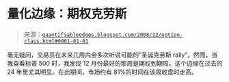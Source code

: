 <!--yml

分类：未分类

日期：2024-05-18 13:32:02

-->

# 量化边缘：期权克劳斯

> 来源：[`quantifiableedges.blogspot.com/2008/12/option-claus.html#0001-01-01`](http://quantifiableedges.blogspot.com/2008/12/option-claus.html#0001-01-01)

毫无疑问，交易员在未来几周内会多次听说可能的“圣诞克劳斯 rally”。然而，当我查看标普 500 时，我发现 12 月份最好的那周是期权到期周。这个边缘在过去的 24 年里尤其明显。在此期间，市场约有 81%的时间在该周收盘时走高。
